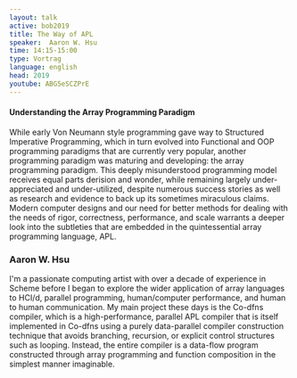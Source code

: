 ```yaml
---
layout: talk
active: bob2019
title: The Way of APL
speaker:  Aaron W. Hsu
time: 14:15-15:00
type: Vortrag
language: english
head: 2019
youtube: ABG5eSCZPrE
---
```


#### Understanding the Array Programming Paradigm

While early Von Neumann style programming gave way to Structured
Imperative Programming, which in turn evolved into Functional and OOP
programming paradigms that are currently very popular, another
programming paradigm was maturing and developing: the array
programming paradigm. This deeply misunderstood programming model
receives equal parts derision and wonder, while remaining largely
under-appreciated and under-utilized, despite numerous success stories
as well as research and evidence to back up its sometimes miraculous
claims. Modern computer designs and our need for better methods for
dealing with the needs of rigor, correctness, performance, and scale
warrants a deeper look into the subtleties that are embedded in the
quintessential array programming language, APL.

### Aaron W. Hsu

I'm a passionate computing artist with over a decade of experience in
Scheme before I began to explore the wider application of array
languages to HCI/d, parallel programming, human/computer performance,
and human to human communication. My main project these days is the
Co-dfns compiler, which is a high-performance, parallel APL compiler
that is itself implemented in Co-dfns using a purely data-parallel
compiler construction technique that avoids branching, recursion, or
explicit control structures such as looping. Instead, the entire
compiler is a data-flow program constructed through array programming
and function composition in the simplest manner imaginable.
